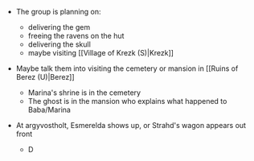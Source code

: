 - The group is planning on:
	- delivering the gem
	- freeing the ravens on the hut
	- delivering the skull
	- maybe visiting [[Village of Krezk (S)|Krezk]]
- Maybe talk them into visiting the cemetery or mansion in [[Ruins of Berez (U)|Berez]]
	- Marina's shrine is in the cemetery
	- The ghost is in the mansion who explains what happened to Baba/Marina


- At argyvostholt, Esmerelda shows up, or Strahd's wagon appears out front
	- D

